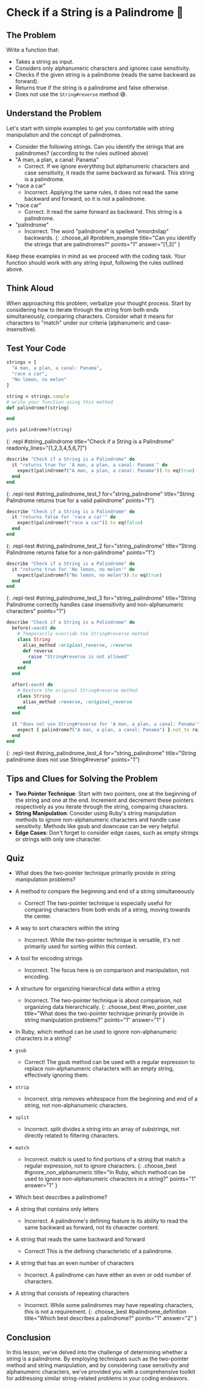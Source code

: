 
# Check if a String is a Palindrome 🔁

## The Problem
Write a function that:

- Takes a string as input.
- Considers only alphanumeric characters and ignores case sensitivity.
- Checks if the given string is a palindrome (reads the same backward as forward).
- Returns true if the string is a palindrome and false otherwise.
- Does not use the `String#reverse` method 😅.

## Understand the Problem
Let's start with simple examples to get you comfortable with string manipulation and the concept of palindromes.

- Consider the following strings. Can you identify the strings that are palindromes? (according to the rules outlined above)
- "A man, a plan, a canal: Panama"
  - Correct. If we ignore everything but alphanumeric characters and case sensitivity, it reads the same backward as forward. This string is a palindrome.
- "race a car"
  - Incorrect. Applying the same rules, it does not read the same backward and forward, so it is not a palindrome.
- "race car"
  - Correct. It read the same forward as backward. This string is a palindrome.
- "palindrome"
  - Incorrect. The word "palindrome" is spelled "emordnilap" backwards.
{: .choose_all #problem_example title="Can you identify the strings that are palindromes?" points="1" answer="[1,3]" }

Keep these examples in mind as we proceed with the coding task. Your function should work with any string input, following the rules outlined above.

## Think Aloud
When approaching this problem, verbalize your thought process. Start by considering how to iterate through the string from both ends simultaneously, comparing characters. Consider what it means for characters to "match" under our criteria (alphanumeric and case-insensitive).

## Test Your Code
```ruby
strings = [
  "A man, a plan, a canal: Panama",
  "race a car",
  "No lemon, no melon"
]

string = strings.sample
# write your function using this method
def palindrome?(string)

end

puts palindrome?(string)
```
{: .repl #string_palindrome title="Check if a String is a Palindrome" readonly_lines="[1,2,3,4,5,6,7]"}

```ruby
describe "Check if a String is a Palindrome" do
  it "returns true for 'A man, a plan, a canal: Panama'" do
    expect(palindrome?("A man, a plan, a canal: Panama")).to eq(true)
  end
end
```
{: .repl-test #string_palindrome_test_1 for="string_palindrome" title="String Palindrome returns true for a valid palindrome" points="1"}

```ruby
describe "Check if a String is a Palindrome" do
  it "returns false for 'race a car'" do
    expect(palindrome?("race a car")).to eq(false)
  end
end
```
{: .repl-test #string_palindrome_test_2 for="string_palindrome" title="String Palindrome returns false for a non-palindrome" points="1"}

```ruby
describe "Check if a String is a Palindrome" do
  it "returns true for 'No lemon, no melon'" do
    expect(palindrome?("No lemon, no melon")).to eq(true)
  end
end
```
{: .repl-test #string_palindrome_test_3 for="string_palindrome" title="String Palindrome correctly handles case insensitivity and non-alphanumeric characters" points="1"}

```ruby
describe "Check if a String is a Palindrome" do
  before(:each) do
    # Temporarily override the String#reverse method
    class String
      alias_method :original_reverse, :reverse
      def reverse
        raise "String#reverse is not allowed"
      end
    end
  end

  after(:each) do
    # Restore the original String#reverse method
    class String
      alias_method :reverse, :original_reverse
    end
  end

  it "does not use String#reverse for 'A man, a plan, a canal: Panama'" do
    expect { palindrome?("A man, a plan, a canal: Panama") }.not_to raise_error
  end
end
```
{: .repl-test #string_palindrome_test_4 for="string_palindrome" title="String palindrome does not use String#reverse" points="1"}

## Tips and Clues for Solving the Problem
- **Two Pointer Technique**: Start with two pointers, one at the beginning of the string and one at the end. Increment and decrement these pointers respectively as you iterate through the string, comparing characters.
- **String Manipulation**: Consider using Ruby's string manipulation methods to ignore non-alphanumeric characters and handle case sensitivity. Methods like gsub and downcase can be very helpful.
- **Edge Cases**: Don't forget to consider edge cases, such as empty strings or strings with only one character.

## Quiz

- What does the two-pointer technique primarily provide in string manipulation problems?
- A method to compare the beginning and end of a string simultaneously
  - Correct! The two-pointer technique is especially useful for comparing characters from both ends of a string, moving towards the center.
- A way to sort characters within the string
  - Incorrect. While the two-pointer technique is versatile, it's not primarily used for sorting within this context.
- A tool for encoding strings
  - Incorrect. The focus here is on comparison and manipulation, not encoding.
- A structure for organizing hierarchical data within a string
  - Incorrect. The two-pointer technique is about comparison, not organizing data hierarchically.
{: .choose_best #two_pointer_use title="What does the two-pointer technique primarily provide in string manipulation problems?" points="1" answer="1" }

- In Ruby, which method can be used to ignore non-alphanumeric characters in a string?
- `gsub`
  - Correct! The gsub method can be used with a regular expression to replace non-alphanumeric characters with an empty string, effectively ignoring them.
- `strip`
  - Incorrect. strip removes whitespace from the beginning and end of a string, not non-alphanumeric characters.
- `split`
  - Incorrect. split divides a string into an array of substrings, not directly related to filtering characters.
- `match`
  - Incorrect. match is used to find portions of a string that match a regular expression, not to ignore characters.
{: .choose_best #ignore_non_alphanumeric title="In Ruby, which method can be used to ignore non-alphanumeric characters in a string?" points="1" answer="1" }

- Which best describes a palindrome?
- A string that contains only letters
  - Incorrect. A palindrome's defining feature is its ability to read the same backward as forward, not its character content.
- A string that reads the same backward and forward
  - Correct! This is the defining characteristic of a palindrome.
- A string that has an even number of characters
  - Incorrect. A palindrome can have either an even or odd number of characters.
- A string that consists of repeating characters
  - Incorrect. While some palindromes may have repeating characters, this is not a requirement.
{: .choose_best #palindrome_definition title="Which best describes a palindrome?" points="1" answer="2" }

## Conclusion
In this lesson, we've delved into the challenge of determining whether a string is a palindrome. By employing techniques such as the two-pointer method and string manipulation, and by considering case sensitivity and alphanumeric characters, we've provided you with a comprehensive toolkit for addressing similar string-related problems in your coding endeavors.
